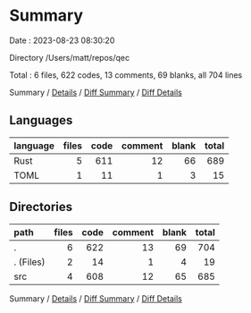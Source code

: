 # Summary

Date : 2023-08-23 08:30:20

Directory /Users/matt/repos/qec

Total : 6 files,  622 codes, 13 comments, 69 blanks, all 704 lines

Summary / [Details](details.md) / [Diff Summary](diff.md) / [Diff Details](diff-details.md)

## Languages
| language | files | code | comment | blank | total |
| :--- | ---: | ---: | ---: | ---: | ---: |
| Rust | 5 | 611 | 12 | 66 | 689 |
| TOML | 1 | 11 | 1 | 3 | 15 |

## Directories
| path | files | code | comment | blank | total |
| :--- | ---: | ---: | ---: | ---: | ---: |
| . | 6 | 622 | 13 | 69 | 704 |
| . (Files) | 2 | 14 | 1 | 4 | 19 |
| src | 4 | 608 | 12 | 65 | 685 |

Summary / [Details](details.md) / [Diff Summary](diff.md) / [Diff Details](diff-details.md)